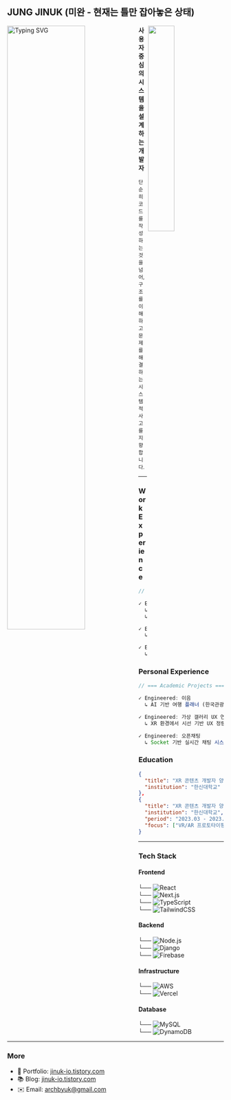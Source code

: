## JUNG JINUK (미완 - 현재는 틀만 잡아놓은 상태)

<img align="left" width="60%" src="https://readme-typing-svg.herokuapp.com?font=Fira+Code&weight=400&size=18&pause=100&color=4a5568&center=false&vCenter=true&width=400&lines=Frontend+Developer;Future+Architect" alt="Typing SVG" />

<img align="right" width="35%" src="https://github-readme-stats.vercel.app/api?username=archbyuk&show_icons=true&theme=default&hide_border=true&bg_color=ffffff&title_color=24292e&text_color=586069&icon_color=959da5" />

**사용자 중심의 시스템을 설계하는 개발자**

<sub>단순히 코드를 작성하는 것을 넘어, 구조를 이해하고 문제를 해결하는 시스템적 사고를 지향합니다.</sub>

---

### Work Experience

```ts
// === Professional Experience ===

✓ Engineered: CareSync
  ↳ 피부과 맞춤 환자 관리 시스템
  ↳ stack: Next.js, Appwrite, Tailwind / role: 프론트엔드 총괄

✓ Engineered: 스마트링 관제
  ↳ 노인 건강 데이터 기반 실시간 구조 설계

✓ Engineered: 깡총영어 LMS
  ↳ 초등 대상 VR 영어 학습 플랫폼 (실 운영)
```
### Personal Experience
```ts
// === Academic Projects ===

✓ Engineered: 이음
  ↳ AI 기반 여행 플래너 (한국관광공사 사장상 수상)

✓ Engineered: 가상 갤러리 UX 연구
  ↳ XR 환경에서 시선 기반 UX 정량 평가 실험

✓ Engineered: 오픈채팅
  ↳ Socket 기반 실시간 채팅 시스템 (학생 프로젝트)
```
### Education
```json
{
  "title": "XR 콘텐츠 개발자 양성과정",
  "institution": "한신대학교"
},
{
  "title": "XR 콘텐츠 개발자 양성과정",
  "institution": "한신대학교",
  "period": "2023.03 - 2023.12",
  "focus": ["VR/AR 프로토타이핑", "유니티 개발", "사용자 경험 리서치"]
}
```
---

### Tech Stack
#### Frontend  
└── ![React](https://img.shields.io/badge/-React-20232A?style=flat&logo=react)  
└── ![Next.js](https://img.shields.io/badge/-Next.js-000000?style=flat&logo=nextdotjs)  
└── ![TypeScript](https://img.shields.io/badge/-TypeScript-3178C6?style=flat&logo=typescript&logoColor=white)  
└── ![TailwindCSS](https://img.shields.io/badge/-TailwindCSS-06B6D4?style=flat&logo=tailwindcss)  

#### Backend  
└── ![Node.js](https://img.shields.io/badge/-Node.js-339933?style=flat&logo=node.js)  
└── ![Django](https://img.shields.io/badge/-Django-092E20?style=flat&logo=django)  
└── ![Firebase](https://img.shields.io/badge/-Firebase-FFCA28?style=flat&logo=firebase&logoColor=black)  

#### Infrastructure
└── ![AWS](https://img.shields.io/badge/-AWS-232F3E?style=flat&logo=amazonaws)  
└── ![Vercel](https://img.shields.io/badge/-Vercel-000000?style=flat&logo=vercel)  

#### Database
└── ![MySQL](https://img.shields.io/badge/-MySQL-4479A1?style=flat&logo=mysql&logoColor=white)  
└── ![DynamoDB](https://img.shields.io/badge/-DynamoDB-4053D6?style=flat&logo=amazondynamodb)

---
### More
- 📂 Portfolio: [jinuk-io.tistory.com](https://jinuk-io.tistory.com/)
- 📚 Blog: [jinuk-io.tistory.com](https://jinuk-io.tistory.com/)
- ✉️ Email: archbyuk@gmail.com
